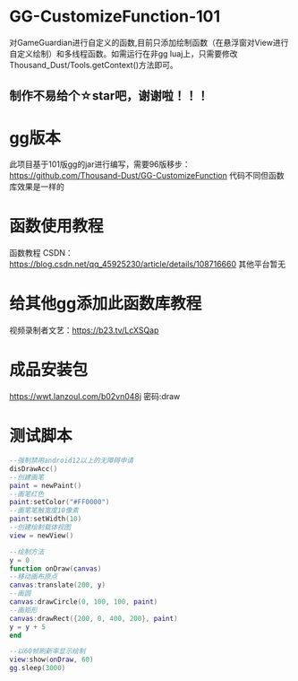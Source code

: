 # GG-CustomizeFunction-101
对GameGuardian进行自定义的函数,目前只添加绘制函数（在悬浮窗对View进行自定义绘制）和多线程函数。如需运行在非gg luaj上，只需要修改Thousand_Dust/Tools.getContext()方法即可。
## 制作不易给个☆star吧，谢谢啦！！！

# gg版本
此项目基于101版gg的jar进行编写，需要96版移步：
https://github.com/Thousand-Dust/GG-CustomizeFunction
代码不同但函数库效果是一样的

# 函数使用教程
函数教程 CSDN：https://blog.csdn.net/qq_45925230/article/details/108716660
其他平台暂无

# 给其他gg添加此函数库教程
视频录制者文艺：https://b23.tv/LcXSQap

# 成品安装包
https://wwt.lanzoul.com/b02vn048j
密码:draw

# 测试脚本

```lua
--强制禁用android12以上的无障碍申请
disDrawAcc()
--创建画笔
paint = newPaint()
--画笔红色
paint:setColor("#FF0000")
--画笔笔触宽度10像素
paint:setWidth(10)
--创建绘制载体视图
view = newView()

--绘制方法
y = 0
function onDraw(canvas)
--移动画布原点
canvas:translate(200, y)
--画圆
canvas:drawCircle(0, 100, 100, paint)
--画矩形
canvas:drawRect({200, 0, 400, 200}, paint)
y = y + 5
end

--以60帧刷新率显示绘制
view:show(onDraw, 60)
gg.sleep(3000)

```
